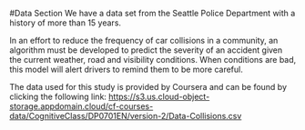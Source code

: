 #Data Section
We have a data set from the Seattle Police Department with a history of more than 15 years.

In an effort to reduce the frequency of car collisions in a community, an algorithm must be developed to predict the severity of an accident given the current weather, road and visibility conditions. When conditions are bad, this model will alert drivers to remind them to be more careful.

The data used for this study is provided by Coursera and can be found by clicking the following link:
https://s3.us.cloud-object-storage.appdomain.cloud/cf-courses-data/CognitiveClass/DP0701EN/version-2/Data-Collisions.csv
